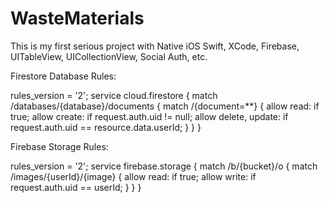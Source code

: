 # WasteMaterials
This is my first serious project with Native iOS Swift, XCode, Firebase, UITableView, UICollectionView, Social Auth, etc.


Firestore Database Rules:

rules_version = '2';
service cloud.firestore {
  match /databases/{database}/documents {
    match /{document=**} {
      allow read: if true;
      allow create: if request.auth.uid != null;
      allow delete, update: if request.auth.uid == resource.data.userId;
    }
  }
}


Firebase Storage Rules:

rules_version = '2';
service firebase.storage {
  match /b/{bucket}/o {
    match /images/{userId}/{image} {
      allow read: if true; 
      allow write: if request.auth.uid == userId;
    }
  }
}
